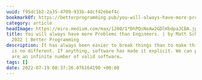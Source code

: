 ```yaml
---
uuid: f95dc1b2-2a35-4709-933b-4dcf42ebef4c
bookmarkOf: https://betterprogramming.pub/you-will-always-have-more-problems-than-engineers-aafff94a4623
category: article
headImage: https://miro.medium.com/max/1200/1*DhPQsNoAw2GDlKbdpaJCBA.jpeg
title: You will always have more Problems than Engineers. | by Matt Schellhas | Jul,
  2022 | Better Programming
description: It has always been easier to break things than to make things. Software
  is no different. If anything, software has made it explicit. We can prove there
  are an infinite number of valid software…
tags: []
date: 2022-07-19 08:37:26.076164190 +00:00
---
```

